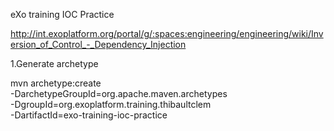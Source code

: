 eXo training IOC Practice

http://int.exoplatform.org/portal/g/:spaces:engineering/engineering/wiki/Inversion_of_Control_-_Dependency_Injection

1.Generate archetype

mvn archetype:create \
  -DarchetypeGroupId=org.apache.maven.archetypes \
  -DgroupId=org.exoplatform.training.thibaultclem \
  -DartifactId=exo-training-ioc-practice